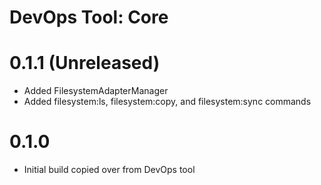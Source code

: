DevOps Tool: Core
==============================================

# 0.1.1 (Unreleased)
- Added FilesystemAdapterManager
- Added filesystem:ls, filesystem:copy, and filesystem:sync commands

# 0.1.0
- Initial build copied over from DevOps tool
